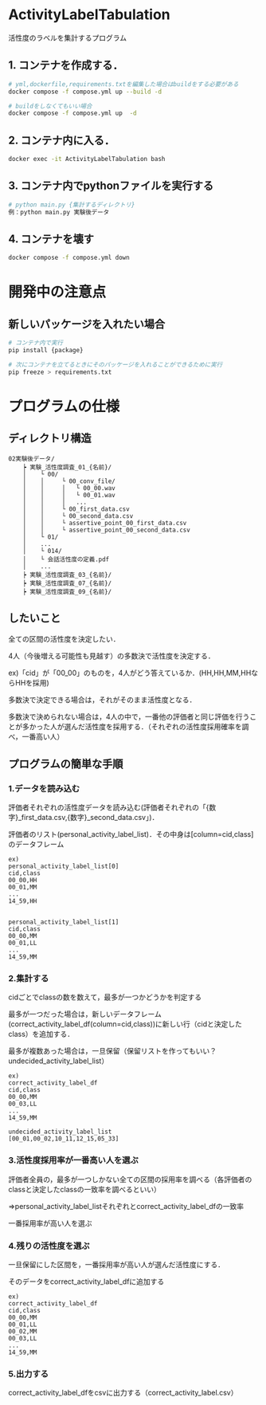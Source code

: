 # ActivityLabelTabulation
活性度のラベルを集計するプログラム

## 1. コンテナを作成する．
``` bash
# yml,dockerfile,requirements.txtを編集した場合はbuildをする必要がある
docker compose -f compose.yml up --build -d

# buildをしなくてもいい場合
docker compose -f compose.yml up  -d
```

## 2. コンテナ内に入る．
``` bash
docker exec -it ActivityLabelTabulation bash   
```

## 3. コンテナ内でpythonファイルを実行する
``` bash
# python main.py {集計するディレクトリ}
例：python main.py 実験後データ
```

## 4. コンテナを壊す
``` bash
docker compose -f compose.yml down  
```

# 開発中の注意点
## 新しいパッケージを入れたい場合
```bash
# コンテナ内で実行
pip install {package}

# 次にコンテナを立てるときにそのパッケージを入れることができるために実行
pip freeze > requirements.txt
```

# プログラムの仕様
## ディレクトリ構造
```
02実験後データ/
    ┝ 実験_活性度調査_01_{名前}/
    │    └ 00/
    │    │     └ 00_conv_file/
    │    │     │   └ 00_00.wav
    │    │     │   └ 00_01.wav
    │    │     │   ...
    │    │     └ 00_first_data.csv
    │    │     └ 00_second_data.csv
    │    │     └ assertive_point_00_first_data.csv
    │    │     └ assertive_point_00_second_data.csv
    │    └ 01/
    │    ...
    │    └ 014/
    │    └ 会話活性度の定義.pdf
    │    ...
    ┝ 実験_活性度調査_03_{名前}/
    ┝ 実験_活性度調査_07_{名前}/
    ┝ 実験_活性度調査_09_{名前}/
```
## したいこと
全ての区間の活性度を決定したい．

4人（今後増える可能性も見越す）の多数決で活性度を決定する．

ex)「cid」が「00_00」のものを，4人がどう答えているか．(HH,HH,MM,HHならHHを採用)

多数決で決定できる場合は，それがそのまま活性度となる．

多数決で決められない場合は，4人の中で，一番他の評価者と同じ評価を行うことが多かった人が選んだ活性度を採用する．（それぞれの活性度採用確率を調べ，一番高い人）

## プログラムの簡単な手順
### 1.データを読み込む
評価者それぞれの活性度データを読み込む(評価者それぞれの「{数字}_first_data.csv,{数字}_second_data.csv」)．

評価者のリスト(personal_activity_label_list)．その中身は[column=cid,class]のデータフレーム

```
ex)
personal_activity_label_list[0]
cid,class
00_00,HH
00_01,MM
...
14_59,HH


personal_activity_label_list[1]
cid,class
00_00,MM
00_01,LL
...
14_59,MM
```

### 2.集計する
cidごとでclassの数を数えて，最多が一つかどうかを判定する

最多が一つだった場合は，新しいデータフレーム(correct_activity_label_df(column=cid,class))に新しい行（cidと決定したclass）を追加する．

最多が複数あった場合は，一旦保留（保留リストを作ってもいい？undecided_activity_label_list）

```
ex)
correct_activity_label_df
cid,class
00_00,MM
00_03,LL
...
14_59,MM

undecided_activity_label_list
[00_01,00_02,10_11,12_15,05_33]
```

### 3.活性度採用率が一番高い人を選ぶ
評価者全員の，最多が一つしかない全ての区間の採用率を調べる（各評価者のclassと決定したclassの一致率を調べるといい）

=>personal_activity_label_listそれぞれとcorrect_activity_label_dfの一致率

一番採用率が高い人を選ぶ

### 4.残りの活性度を選ぶ
一旦保留にした区間を，一番採用率が高い人が選んだ活性度にする．

そのデータをcorrect_activity_label_dfに追加する

```
ex)
correct_activity_label_df
cid,class
00_00,MM
00_01,LL
00_02,MM
00_03,LL
...
14_59,MM
```

### 5.出力する
correct_activity_label_dfをcsvに出力する（correct_activity_label.csv）